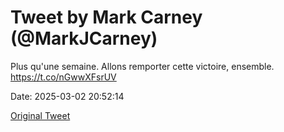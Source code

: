 # Tweet by Mark Carney (@MarkJCarney)

Plus qu'une semaine. Allons remporter cette victoire, ensemble. https://t.co/nGwwXFsrUV

Date: 2025-03-02 20:52:14

[Original Tweet](https://x.com/MarkJCarney/status/1896302553421558261)
